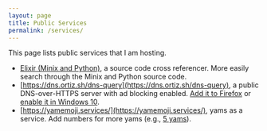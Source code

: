 ```yaml
---
layout: page
title: Public Services
permalink: /services/
---
```


This page lists public services that I am hosting.

*  [Elixir (Minix and Python)](https://elixir.ortiz.sh/), a source code cross
referencer. More easily search through the Minix and Python source code.
*  [https://dns.ortiz.sh/dns-query](https://dns.ortiz.sh/dns-query), a public
DNS-over-HTTPS server with ad blocking enabled. 
[Add it to Firefox](https://support.mozilla.org/en-US/kb/firefox-dns-over-https)
or [enable it in Windows 10](https://lifehacker.com/how-to-turn-on-dns-over-https-for-all-apps-in-windows-1-1843544589).
*  [https://yamemoji.services/](https://yamemoji.services/), yams as a service.
Add numbers for more yams (e.g., [5 yams](https://yamemoji.services/5)).
